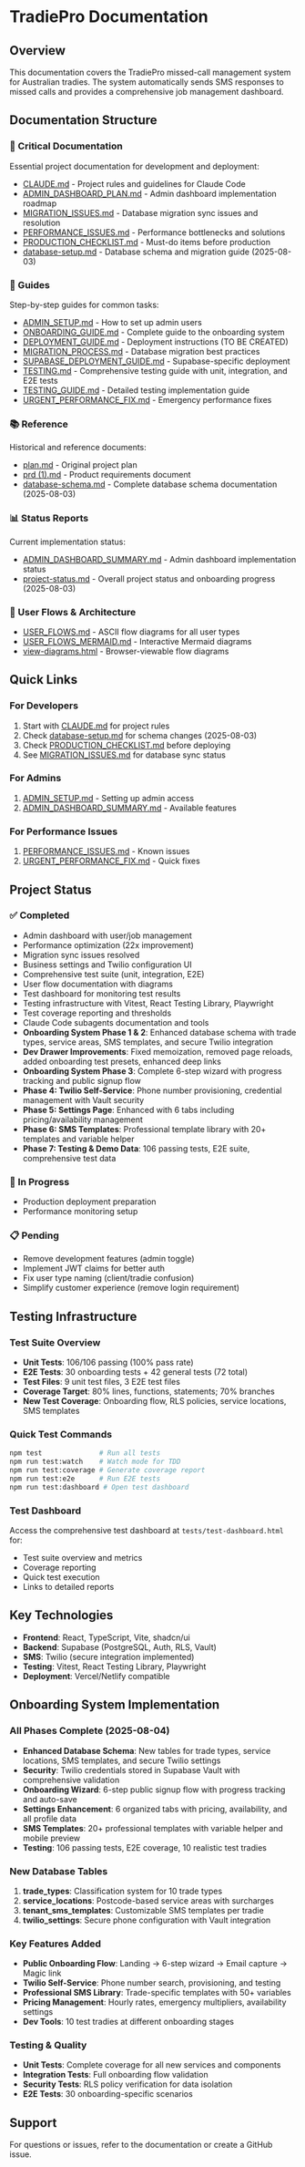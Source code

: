 # TradiePro Documentation

<!-- Updated: 2025-08-03 - Added onboarding system implementation and updated project status -->
<!-- Updated: 2025-08-04 - Completed onboarding phases 3-7, enhanced settings, SMS templates, testing -->

## Overview
This documentation covers the TradiePro missed-call management system for Australian tradies. The system automatically sends SMS responses to missed calls and provides a comprehensive job management dashboard.

## Documentation Structure

### 📌 Critical Documentation
Essential project documentation for development and deployment:
- [CLAUDE.md](critical/CLAUDE.md) - Project rules and guidelines for Claude Code
- [ADMIN_DASHBOARD_PLAN.md](critical/ADMIN_DASHBOARD_PLAN.md) - Admin dashboard implementation roadmap
- [MIGRATION_ISSUES.md](critical/MIGRATION_ISSUES.md) - Database migration sync issues and resolution
- [PERFORMANCE_ISSUES.md](critical/PERFORMANCE_ISSUES.md) - Performance bottlenecks and solutions
- [PRODUCTION_CHECKLIST.md](critical/PRODUCTION_CHECKLIST.md) - Must-do items before production
- [database-setup.md](critical/database-setup.md) - Database schema and migration guide (2025-08-03)

### 📖 Guides
Step-by-step guides for common tasks:
- [ADMIN_SETUP.md](guides/ADMIN_SETUP.md) - How to set up admin users
- [ONBOARDING_GUIDE.md](guides/ONBOARDING_GUIDE.md) - Complete guide to the onboarding system
- [DEPLOYMENT_GUIDE.md](guides/DEPLOYMENT_GUIDE.md) - Deployment instructions (TO BE CREATED)
- [MIGRATION_PROCESS.md](guides/MIGRATION_PROCESS.md) - Database migration best practices
- [SUPABASE_DEPLOYMENT_GUIDE.md](guides/SUPABASE_DEPLOYMENT_GUIDE.md) - Supabase-specific deployment
- [TESTING.md](../TESTING.md) - Comprehensive testing guide with unit, integration, and E2E tests
- [TESTING_GUIDE.md](guides/TESTING_GUIDE.md) - Detailed testing implementation guide
- [URGENT_PERFORMANCE_FIX.md](guides/URGENT_PERFORMANCE_FIX.md) - Emergency performance fixes

### 📚 Reference
Historical and reference documents:
- [plan.md](reference/plan.md) - Original project plan
- [prd (1).md](reference/prd%20(1).md) - Product requirements document
- [database-schema.md](reference/database-schema.md) - Complete database schema documentation (2025-08-03)

### 📊 Status Reports
Current implementation status:
- [ADMIN_DASHBOARD_SUMMARY.md](status/ADMIN_DASHBOARD_SUMMARY.md) - Admin dashboard implementation status
- [project-status.md](status/project-status.md) - Overall project status and onboarding progress (2025-08-03)

### 🔄 User Flows & Architecture
- [USER_FLOWS.md](USER_FLOWS.md) - ASCII flow diagrams for all user types
- [USER_FLOWS_MERMAID.md](USER_FLOWS_MERMAID.md) - Interactive Mermaid diagrams
- [view-diagrams.html](view-diagrams.html) - Browser-viewable flow diagrams

## Quick Links

### For Developers
1. Start with [CLAUDE.md](critical/CLAUDE.md) for project rules
2. Check [database-setup.md](critical/database-setup.md) for schema changes (2025-08-03)
3. Check [PRODUCTION_CHECKLIST.md](critical/PRODUCTION_CHECKLIST.md) before deploying
4. See [MIGRATION_ISSUES.md](critical/MIGRATION_ISSUES.md) for database sync status

### For Admins
1. [ADMIN_SETUP.md](guides/ADMIN_SETUP.md) - Setting up admin access
2. [ADMIN_DASHBOARD_SUMMARY.md](status/ADMIN_DASHBOARD_SUMMARY.md) - Available features

### For Performance Issues
1. [PERFORMANCE_ISSUES.md](critical/PERFORMANCE_ISSUES.md) - Known issues
2. [URGENT_PERFORMANCE_FIX.md](guides/URGENT_PERFORMANCE_FIX.md) - Quick fixes

## Project Status

### ✅ Completed
- Admin dashboard with user/job management
- Performance optimization (22x improvement)
- Migration sync issues resolved
- Business settings and Twilio configuration UI
- Comprehensive test suite (unit, integration, E2E)
- User flow documentation with diagrams
- Test dashboard for monitoring test results
- Testing infrastructure with Vitest, React Testing Library, Playwright
- Test coverage reporting and thresholds
- Claude Code subagents documentation and tools
- **Onboarding System Phase 1 & 2**: Enhanced database schema with trade types, service areas, SMS templates, and secure Twilio integration
- **Dev Drawer Improvements**: Fixed memoization, removed page reloads, added onboarding test presets, enhanced deep links
- **Onboarding System Phase 3**: Complete 6-step wizard with progress tracking and public signup flow
- **Phase 4: Twilio Self-Service**: Phone number provisioning, credential management with Vault security
- **Phase 5: Settings Page**: Enhanced with 6 tabs including pricing/availability management
- **Phase 6: SMS Templates**: Professional template library with 20+ templates and variable helper
- **Phase 7: Testing & Demo Data**: 106 passing tests, E2E suite, comprehensive test data

### 🚧 In Progress
- Production deployment preparation
- Performance monitoring setup

### 📋 Pending
- Remove development features (admin toggle)
- Implement JWT claims for better auth
- Fix user type naming (client/tradie confusion)
- Simplify customer experience (remove login requirement)

## Testing Infrastructure

### Test Suite Overview
- **Unit Tests**: 106/106 passing (100% pass rate)
- **E2E Tests**: 30 onboarding tests + 42 general tests (72 total)
- **Test Files**: 9 unit test files, 3 E2E test files  
- **Coverage Target**: 80% lines, functions, statements; 70% branches
- **New Test Coverage**: Onboarding flow, RLS policies, service locations, SMS templates

### Quick Test Commands
```bash
npm test              # Run all tests
npm run test:watch    # Watch mode for TDD
npm run test:coverage # Generate coverage report
npm run test:e2e      # Run E2E tests
npm run test:dashboard # Open test dashboard
```

### Test Dashboard
Access the comprehensive test dashboard at `tests/test-dashboard.html` for:
- Test suite overview and metrics
- Coverage reporting
- Quick test execution
- Links to detailed reports

## Key Technologies
- **Frontend**: React, TypeScript, Vite, shadcn/ui
- **Backend**: Supabase (PostgreSQL, Auth, RLS, Vault)
- **SMS**: Twilio (secure integration implemented)
- **Testing**: Vitest, React Testing Library, Playwright
- **Deployment**: Vercel/Netlify compatible

## Onboarding System Implementation

### All Phases Complete (2025-08-04)
- **Enhanced Database Schema**: New tables for trade types, service locations, SMS templates, and secure Twilio settings
- **Security**: Twilio credentials stored in Supabase Vault with comprehensive validation
- **Onboarding Wizard**: 6-step public signup flow with progress tracking and auto-save
- **Settings Enhancement**: 6 organized tabs with pricing, availability, and all profile data
- **SMS Templates**: 20+ professional templates with variable helper and mobile preview
- **Testing**: 106 passing tests, E2E coverage, 10 realistic test tradies

### New Database Tables
1. **trade_types**: Classification system for 10 trade types
2. **service_locations**: Postcode-based service areas with surcharges
3. **tenant_sms_templates**: Customizable SMS templates per tradie
4. **twilio_settings**: Secure phone configuration with Vault integration

### Key Features Added
- **Public Onboarding Flow**: Landing → 6-step wizard → Email capture → Magic link
- **Twilio Self-Service**: Phone number search, provisioning, and testing
- **Professional SMS Library**: Trade-specific templates with 50+ variables
- **Pricing Management**: Hourly rates, emergency multipliers, availability settings
- **Dev Tools**: 10 test tradies at different onboarding stages

### Testing & Quality
- **Unit Tests**: Complete coverage for all new services and components
- **Integration Tests**: Full onboarding flow validation
- **Security Tests**: RLS policy verification for data isolation
- **E2E Tests**: 30 onboarding-specific scenarios

## Support
For questions or issues, refer to the documentation or create a GitHub issue.